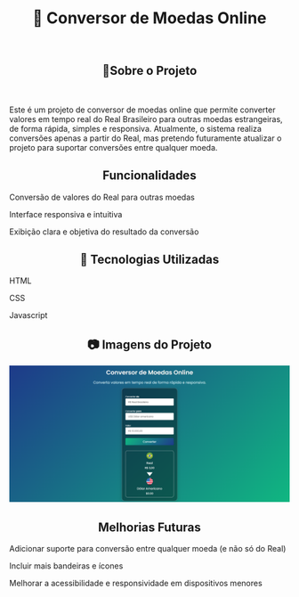 <h1 align = "center"> 💱 Conversor de Moedas Online </h1>
<br>
<h2 align = "center">📌Sobre o Projeto</h2>

<br>
<p>Este é um projeto de conversor de moedas online que permite converter valores em tempo real do Real Brasileiro para outras moedas estrangeiras, de forma rápida, simples e responsiva.
Atualmente, o sistema realiza conversões apenas a partir do Real, mas pretendo futuramente atualizar o projeto para suportar conversões entre qualquer moeda.
</p>

<h2 align = "center">Funcionalidades</h2>

<p>Conversão de valores do Real para outras moedas</p>

<p>Interface responsiva e intuitiva</p>

<p>Exibição clara e objetiva do resultado da conversão</p>

<h2 align = "center">🚀 Tecnologias Utilizadas </h2>

<p>HTML</p>

<p>CSS</p>

<p>Javascript</p>

<h2 align="center">📷 Imagens do Projeto</h2>

<img src = "https://github.com/JoaoPedrodev7/Conversor-de-Moedas/blob/main/assets/imagem%20do%20projeto.png?raw=true">

<h2 align="center">Melhorias Futuras</h2>

<p>Adicionar suporte para conversão entre qualquer moeda (e não só do Real)</p>

<p>Incluir mais bandeiras e ícones</p>

<p>Melhorar a acessibilidade e responsividade em dispositivos menores</p>

